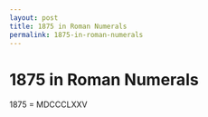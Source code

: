 ```yaml
---
layout: post
title: 1875 in Roman Numerals
permalink: 1875-in-roman-numerals
---
```


# 1875 in Roman Numerals

1875 = MDCCCLXXV
